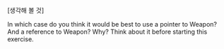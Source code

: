 [생각해 볼 것]

In which case do you think it would be best to use a pointer to
Weapon? And a reference to Weapon? Why? Think about it before
starting this exercise.
